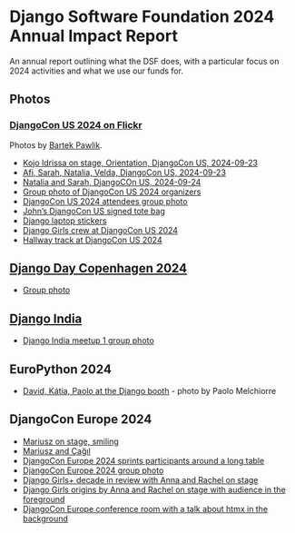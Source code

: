 # Django Software Foundation 2024 Annual Impact Report

An annual report outlining what the DSF does, with a particular focus on 2024 activities and what we use our funds for.

## Photos

### [DjangoCon US 2024 on Flickr](https://www.flickr.com/photos/djangocon/albums/72177720321461933/page5)

Photos by [Bartek Pawlik](https://bartpawlik.format.com/).

- [Kojo Idrissa on stage, Orientation, DjangoCon US, 2024-09-23](https://www.flickr.com/photos/djangocon/54089577735/in/album-72177720321461933)
- [Afi, Sarah, Natalia, Velda, DjangoCon US, 2024-09-23](https://www.flickr.com/photos/djangocon/54089576815/in/album-72177720321461933)
- [Natalia and Sarah, DjangoCOn US, 2024-09-24](https://www.flickr.com/photos/djangocon/54089571350/in/album-72177720321461933)
- [Group photo of DjangoCon US 2024 organizers](https://www.flickr.com/photos/djangocon/54089575840/in/album-72177720321461933)
- [DjangoCon US 2024 attendees group photo](https://www.flickr.com/photos/djangocon/54089368753/in/album-72177720321461933)
- [John’s DjangoCon US signed tote bag](https://www.flickr.com/photos/djangocon/54088239302/in/album-72177720321461933)
- [Django laptop stickers](https://www.flickr.com/photos/djangocon/54089447869/in/album-72177720321461933)
- [Django Girls crew at DjangoCon US 2024](https://www.flickr.com/photos/djangocon/54089116876/in/album-72177720321461933)
- [Hallway track at DjangoCon US 2024](https://www.flickr.com/photos/djangocon/54089370158/in/album-72177720321461933)

## [Django Day Copenhagen 2024](https://2024.djangoday.dk/)

- [Group photo](https://fosstodon.org/@djangodenmark/113255434665694447)

## [Django India](https://www.djangoindia.org/gallery)

- [Django India meetup 1 group photo](https://www.djangoindia.org/gallery/django-india-meetup-1)

## EuroPython 2024

- [David, Kátia, Paolo at the Django booth](https://fosstodon.org/@paulox/112763291586753449) - photo by Paolo Melchiorre

## DjangoCon Europe 2024

- [Mariusz on stage, smiling](https://www.flickr.com/photos/djangocon/53798361077/in/album-72177720318008635)
- [Mariusz and Çağıl](https://www.flickr.com/photos/djangocon/53798362307/in/album-72177720318008635)
- [DjangoCon Europe 2024 sprints participants around a long table](https://www.flickr.com/photos/djangocon/53799707910/in/album-72177720318008635)
- [DjangoCon Europe 2024 group photo](https://www.flickr.com/photos/djangocon/53798267757/in/album-72177720318008635)
- [Django Girls+ decade in review with Anna and Rachel on stage](https://www.flickr.com/photos/djangocon/53799388998/in/album-72177720318008635)
- [Django Girls origins by Anna and Rachel on stage with audience in the foreground](https://www.flickr.com/photos/djangocon/53799388878/in/album-72177720318008635)
- [DjangoCon Europe conference room with a talk about htmx in the background](https://www.flickr.com/photos/djangocon/53799484149/in/album-72177720318008635)
